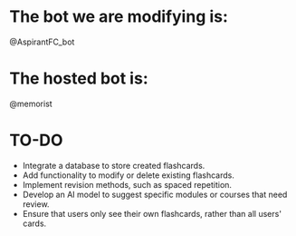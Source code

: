 # The bot we are modifying is:  
@AspirantFC_bot  

# The hosted bot is:  
@memorist  

# TO-DO
* Integrate a database to store created flashcards.
* Add functionality to modify or delete existing flashcards.
* Implement revision methods, such as spaced repetition.
* Develop an AI model to suggest specific modules or courses that need review.
* Ensure that users only see their own flashcards, rather than all users' cards.
